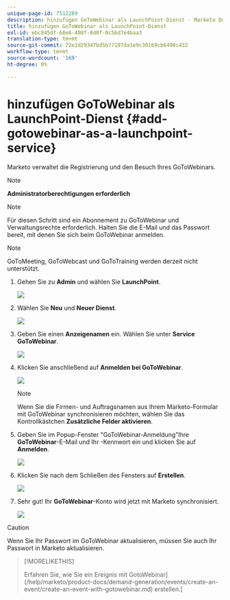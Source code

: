 ```yaml
---
unique-page-id: 7512289
description: hinzufügen GoToWebinar als LaunchPoint-Dienst - Marketo Docs - Produktdokumentation
title: hinzufügen GoToWebinar als LaunchPoint-Dienst
exl-id: ebc845df-68e6-408f-8d0f-0c56d7e4baa3
translation-type: tm+mt
source-git-commit: 72e1d29347bd5b77107da1e9c30169cb6490c432
workflow-type: tm+mt
source-wordcount: '169'
ht-degree: 0%

---
```


# hinzufügen GoToWebinar als LaunchPoint-Dienst {#add-gotowebinar-as-a-launchpoint-service}

Marketo verwaltet die Registrierung und den Besuch Ihres GoToWebinars.

>[!NOTE]
>
>**Administratorberechtigungen erforderlich**

>[!NOTE]
>
>Für diesen Schritt sind ein Abonnement zu GoToWebinar und Verwaltungsrechte erforderlich. Halten Sie die E-Mail und das Passwort bereit, mit denen Sie sich beim GoToWebinar anmelden.

>[!NOTE]
>
>GoToMeeting, GoToWebcast und GoToTraining werden derzeit nicht unterstützt.

1. Gehen Sie zu **Admin** und wählen Sie **LaunchPoint**.

   ![](assets/image2015-4-22-15-3a33-3a47.png)

1. Wählen Sie **Neu** und **Neuer Dienst**.

   ![](assets/new-service-gotowebinar.png)

1. Geben Sie einen **Anzeigenamen** ein. Wählen Sie unter **Service** **GoToWebinar**.

   ![](assets/new-service-goto-webinar1.png)

1. Klicken Sie anschließend auf **Anmelden bei GoToWebinar**.

   ![](assets/image2015-4-22-15-3a57-3a59.png)

   >[!NOTE]
   >
   >Wenn Sie die Firmen- und Auftragsnamen aus Ihrem Marketo-Formular mit GoToWebinar synchronisieren möchten, wählen Sie das Kontrollkästchen **Zusätzliche Felder aktivieren**.

1. Geben Sie im Popup-Fenster &quot;GoToWebinar-Anmeldung&quot;Ihre **GoToWebinar**-E-Mail und Ihr -Kennwort ein und klicken Sie auf **Anmelden**.

   ![](assets/image2015-4-22-15-3a52-3a31.png)

1. Klicken Sie nach dem Schließen des Fensters auf **Erstellen**.

   ![](assets/image2015-4-22-15-3a57-3a43.png)

1. Sehr gut! Ihr **GoToWebinar**-Konto wird jetzt mit Marketo synchronisiert.

   ![](assets/goto-webinar.png)

>[!CAUTION]
>
>Wenn Sie Ihr Passwort im GoToWebinar aktualisieren, müssen Sie auch Ihr Passwort in Marketo aktualisieren.

>[!MORELIKETHIS]
>
>Erfahren Sie, wie Sie ein Ereignis mit GotoWebinar](/help/marketo/product-docs/demand-generation/events/create-an-event/create-an-event-with-gotowebinar.md) erstellen.[
